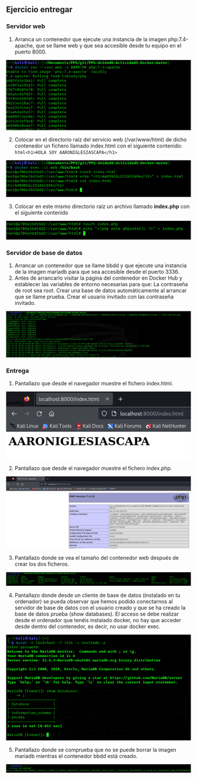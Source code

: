## Ejercicio entregar

### Servidor web
1. Arranca un contenedor que ejecute una instancia de la imagen php:7.4-apache, que se llame web y que sea accesible desde tu equipo en el puerto 8000.

![](imagenes/ejercicio2_1.png)

2. Colocar en el directorio raíz del servicio web (/var/www/html) de dicho contenedor un fichero llamado index.html con el siguiente contenido: ```html<h1>HOLA SOY AARONIGLESIASCAPA</h1>```

![](imagenes/ejercicio2_2.png)

3. Colocar en este mismo directorio raíz un archivo llamado **index.php** con el siguiente contenido *<?php echo phpinfo() ?>*

![](imagenes/ejercicio2_3.png)

### Servidor de base de datos
1. Arrancar un contenedor que se llame bbdd y que ejecute una instancia de la imagen mariadb para que sea accesible desde el puerto 3336.
2. Antes de arrancarlo visitar la página del contenedor en Docker Hub y establecer las variables de entorno necesarias para que:
La contraseña de root sea root.
Crear una base de datos automáticamente al arrancar que se llame prueba.
Crear el usuario invitado con las contraseña invitado.

![](imagenes/ejercicio2_4.png)

### Entrega
1. Pantallazo que desde el navegador muestre el fichero index.html.

![](imagenes/ejercicio2_5.png)

2. Pantallazo que desde el navegador muestre el fichero index.php.

![](imagenes/ejercicio2_6.png)

3. Pantallazo donde se vea el tamaño del contenedor web después de crear los dos ficheros.

![](imagenes/ejercicio2_7.png)

4. Pantallazo donde desde un cliente de base de datos (instalado en tu ordenador) se pueda observar que hemos podido conectarnos al servidor de base de datos con el usuario creado y que se ha creado la base de datos prueba (show databases). El acceso se debe realizar desde el ordenador que tenéis instalado docker, no hay que acceder desde dentro del contenedor, es decir, no usar docker exec.

![](imagenes/ejercicio2_8.png)

5. Pantallazo donde se comprueba que no se puede borrar la imagen mariadb mientras el contenedor bbdd está creado.

![](imagenes/ejercicio2_9.png)

